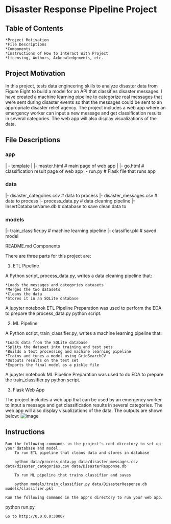 # Disaster Response Pipeline Project

## Table of Contents

    *Project Motivation
    *File Descriptions
    *Components
    *Instructions of How to Interact With Project
    *Licensing, Authors, Acknowledgements, etc.

## Project Motivation

In this project, tests data engineering skills to analyze disaster data from Figure Eight to build a model for an API that classifies disaster messages. 
I have created a machine learning pipeline to categorize real messages that were sent during disaster events so that the messages could be sent to an 
appropriate disaster relief agency. The project includes a web app where an emergency worker can input a new message and get classification results in 
several categories. The web app will also display visualizations of the data.


## File Descriptions

### app

| - template
| |- master.html # main page of web app
| |- go.html # classification result page of web app
|- run.py # Flask file that runs app

### data

|- disaster_categories.csv # data to process
|- disaster_messages.csv # data to process
|- process_data.py # data cleaning pipeline
|- InsertDatabaseName.db # database to save clean data to

### models

|- train_classifier.py # machine learning pipeline
|- classifier.pkl # saved model

README.md
Components

There are three parts for this project are:
1. ETL Pipeline

  A Python script, process_data.py, writes a data cleaning pipeline that:

    *Loads the messages and categories datasets
    *Merges the two datasets
    *Cleans the data
    *Stores it in an SQLite database

  A jupyter notebook ETL Pipeline Preparation was used to perform the EDA to prepare the process_data.py python script.

2. ML Pipeline

  A Python script, train_classifier.py, writes a machine learning pipeline that:

    *Loads data from the SQLite database
    *Splits the dataset into training and test sets
    *Builds a text processing and machine learning pipeline
    *Trains and tunes a model using GridSearchCV
    *Outputs results on the test set
    *Exports the final model as a pickle file

  A jupyter notebook ML Pipeline Preparation was used to do EDA to prepare the train_classifier.py python script.

3. Flask Web App

  The project includes a web app that can be used by an emergency worker to input a message and get classification results in several categories. The web app will also display 
  visualizations of the data. The outputs are shown below:
  ![image](https://user-images.githubusercontent.com/10689184/156428388-39dbda78-771d-4d70-931d-412ed56ff6f9.png)
  
  
  ## Instructions

    Run the following commands in the project's root directory to set up your database and model.
        To run ETL pipeline that cleans data and stores in database

        python data/process_data.py data/disaster_messages.csv data/disaster_categories.csv data/DisasterResponse.db

        To run ML pipeline that trains classifier and saves

        python models/train_classifier.py data/DisasterResponse.db models/classifier.pkl

    Run the following command in the app's directory to run your web app.

python run.py

    Go to http://0.0.0.0:3000/



